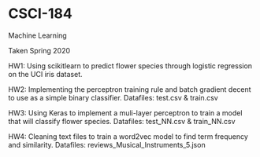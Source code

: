 # CSCI-184
Machine Learning  

Taken Spring 2020

HW1: Using scikitlearn to predict flower species through logistic regression on the UCI iris dataset. 

HW2: Implementing the perceptron training rule and batch gradient decent to use as a simple binary classifier.
     Datafiles: test.csv & train.csv

HW3: Using Keras to implement a muli-layer perceptron to train a model that will classify flower species. 
     Datafiles: test_NN.csv & train_NN.csv

HW4: Cleaning text files to train a word2vec model to find term frequency and similarity.
     Datafiles: reviews_Musical_Instruments_5.json
